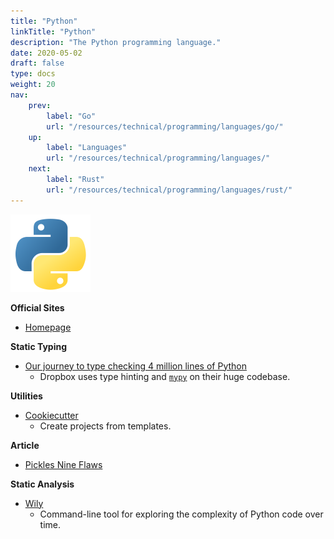 ```yaml
---
title: "Python"
linkTitle: "Python"
description: "The Python programming language."
date: 2020-05-02
draft: false
type: docs
weight: 20
nav:
    prev:
        label: "Go"
        url: "/resources/technical/programming/languages/go/"
    up:
        label: "Languages"
        url: "/resources/technical/programming/languages/"
    next:
        label: "Rust"
        url: "/resources/technical/programming/languages/rust/"
---
```


![Python Logo](python.png)

**Official Sites**

* [Homepage](https://python.org)

**Static Typing**

* [Our journey to type checking 4 million lines of Python](https://dropbox.tech/application/our-journey-to-type-checking-4-million-lines-of-python)
  * Dropbox uses type hinting and [`mypy`](http://mypy-lang.org/) on their huge codebase.

**Utilities**

* [Cookiecutter](https://github.com/cookiecutter/cookiecutter)
  * Create projects from templates.

**Article**

* [Pickles Nine Flaws](https://nedbatchelder.com/blog/202006/pickles_nine_flaws.html)

**Static Analysis**

* [Wily](https://wily.readthedocs.io/en/latest/)
    * Command-line tool for exploring the complexity of Python code over time.
  